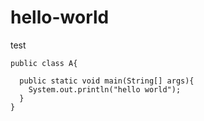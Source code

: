 # hello-world
test
```
public class A{
  
  public static void main(String[] args){
    System.out.println("hello world");
  }
}
```
